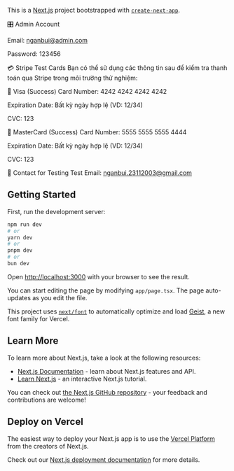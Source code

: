 This is a [Next.js](https://nextjs.org) project bootstrapped with [`create-next-app`](https://nextjs.org/docs/app/api-reference/cli/create-next-app).

🎛 Admin Account

Email: nganbui@admin.com

Password: 123456

💳 Stripe Test Cards
Bạn có thể sử dụng các thông tin sau để kiểm tra thanh toán qua Stripe trong môi trường thử nghiệm:

🔹 Visa (Success)
Card Number: 4242 4242 4242 4242

Expiration Date: Bất kỳ ngày hợp lệ (VD: 12/34)

CVC: 123

🔹 MasterCard (Success)
Card Number: 5555 5555 5555 4444

Expiration Date: Bất kỳ ngày hợp lệ (VD: 12/34)

CVC: 123

📧 Contact for Testing
Test Email: nganbui.23112003@gmail.com
## Getting Started

First, run the development server:

```bash
npm run dev
# or
yarn dev
# or
pnpm dev
# or
bun dev
```

Open [http://localhost:3000](http://localhost:3000) with your browser to see the result.

You can start editing the page by modifying `app/page.tsx`. The page auto-updates as you edit the file.

This project uses [`next/font`](https://nextjs.org/docs/app/building-your-application/optimizing/fonts) to automatically optimize and load [Geist](https://vercel.com/font), a new font family for Vercel.

## Learn More

To learn more about Next.js, take a look at the following resources:

- [Next.js Documentation](https://nextjs.org/docs) - learn about Next.js features and API.
- [Learn Next.js](https://nextjs.org/learn) - an interactive Next.js tutorial.

You can check out [the Next.js GitHub repository](https://github.com/vercel/next.js) - your feedback and contributions are welcome!

## Deploy on Vercel

The easiest way to deploy your Next.js app is to use the [Vercel Platform](https://vercel.com/new?utm_medium=default-template&filter=next.js&utm_source=create-next-app&utm_campaign=create-next-app-readme) from the creators of Next.js.

Check out our [Next.js deployment documentation](https://nextjs.org/docs/app/building-your-application/deploying) for more details.
